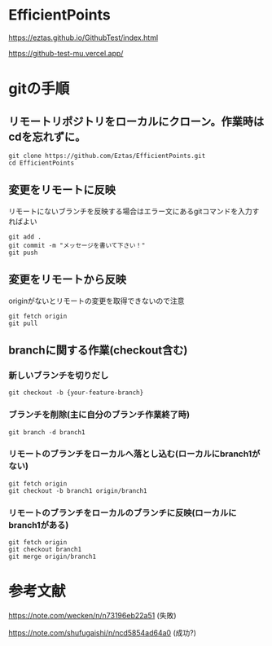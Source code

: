 # EfficientPoints

https://eztas.github.io/GithubTest/index.html

https://github-test-mu.vercel.app/

# gitの手順
## リモートリポジトリをローカルにクローン。作業時はcdを忘れずに。
```
git clone https://github.com/Eztas/EfficientPoints.git
cd EfficientPoints
```

## 変更をリモートに反映
リモートにないブランチを反映する場合はエラー文にあるgitコマンドを入力すればよい
```
git add .
git commit -m "メッセージを書いて下さい！"
git push
```

## 変更をリモートから反映
originがないとリモートの変更を取得できないので注意
```
git fetch origin
git pull
```

## branchに関する作業(checkout含む)

### 新しいブランチを切りだし

```
git checkout -b {your-feature-branch}
```

### ブランチを削除(主に自分のブランチ作業終了時)

```
git branch -d branch1
```

### リモートのブランチをローカルへ落とし込む(ローカルにbranch1がない)
```
git fetch origin
git checkout -b branch1 origin/branch1
```

### リモートのブランチをローカルのブランチに反映(ローカルにbranch1がある)
```
git fetch origin
git checkout branch1
git merge origin/branch1
```

# 参考文献
https://note.com/wecken/n/n73196eb22a51 (失敗)

https://note.com/shufugaishi/n/ncd5854ad64a0 (成功?)
